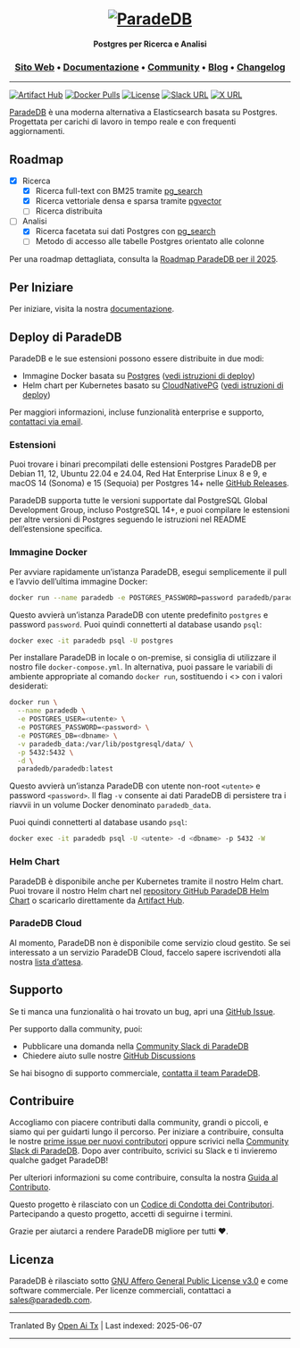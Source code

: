 <h1 align="center">
  <a href="https://paradedb.com"><img src="https://raw.githubusercontent.com/paradedb/paradedb/dev/docs/logo/readme.svg" alt="ParadeDB"></a>
<br>
</h1>

<p align="center">
  <b>Postgres per Ricerca e Analisi</b> <br />
</p>

<h3 align="center">
  <a href="https://paradedb.com">Sito Web</a> &bull;
  <a href="https://docs.paradedb.com">Documentazione</a> &bull;
  <a href="https://join.slack.com/t/paradedbcommunity/shared_invite/zt-32abtyjg4-yoYoi~RPh9MSW8tDbl0BQw">Community</a> &bull;
  <a href="https://paradedb.com/blog/">Blog</a> &bull;
  <a href="https://docs.paradedb.com/changelog/">Changelog</a>
</h3>

---

[![Artifact Hub](https://img.shields.io/endpoint?url=https://artifacthub.io/badge/repository/paradedb)](https://artifacthub.io/packages/search?repo=paradedb)
[![Docker Pulls](https://img.shields.io/docker/pulls/paradedb/paradedb)](https://hub.docker.com/r/paradedb/paradedb)
[![License](https://img.shields.io/github/license/paradedb/paradedb?color=blue)](https://github.com/paradedb/paradedb?tab=AGPL-3.0-1-ov-file#readme)
[![Slack URL](https://img.shields.io/badge/Join%20Slack-purple?logo=slack&link=https%3A%2F%2Fjoin.slack.com%2Ft%2Fparadedbcommunity%2Fshared_invite%2Fzt-32abtyjg4-yoYoi~RPh9MSW8tDbl0BQw)](https://join.slack.com/t/paradedbcommunity/shared_invite/zt-32abtyjg4-yoYoi~RPh9MSW8tDbl0BQw)
[![X URL](https://img.shields.io/twitter/url?url=https%3A%2F%2Ftwitter.com%2Fparadedb&label=Follow%20%40paradedb)](https://x.com/paradedb)

[ParadeDB](https://paradedb.com) è una moderna alternativa a Elasticsearch basata su Postgres. Progettata per carichi di lavoro in tempo reale e con frequenti aggiornamenti.

## Roadmap

- [x] Ricerca
  - [x] Ricerca full-text con BM25 tramite [pg_search](https://github.com/paradedb/paradedb/tree/dev/pg_search#overview)
  - [x] Ricerca vettoriale densa e sparsa tramite [pgvector](https://github.com/pgvector/pgvector#pgvector)
  - [ ] Ricerca distribuita
- [ ] Analisi
  - [x] Ricerca facetata sui dati Postgres con [pg_search](https://github.com/paradedb/paradedb/tree/dev/pg_search#overview)
  - [ ] Metodo di accesso alle tabelle Postgres orientato alle colonne

Per una roadmap dettagliata, consulta la [Roadmap ParadeDB per il 2025](https://github.com/orgs/paradedb/discussions/2041).

## Per Iniziare

Per iniziare, visita la nostra [documentazione](https://docs.paradedb.com).

## Deploy di ParadeDB

ParadeDB e le sue estensioni possono essere distribuite in due modi:

- Immagine Docker basata su [Postgres](https://hub.docker.com/_/postgres) ([vedi istruzioni di deploy](https://docs.paradedb.com/deploy/aws))
- Helm chart per Kubernetes basato su [CloudNativePG](https://artifacthub.io/packages/helm/cloudnative-pg/cloudnative-pg) ([vedi istruzioni di deploy](https://docs.paradedb.com/deploy/helm))

Per maggiori informazioni, incluse funzionalità enterprise e supporto, [contattaci via email](mailto:sales@paradedb.com).

### Estensioni

Puoi trovare i binari precompilati delle estensioni Postgres ParadeDB per Debian 11, 12, Ubuntu 22.04 e 24.04, Red Hat Enterprise Linux 8 e 9, e macOS 14 (Sonoma) e 15 (Sequoia) per Postgres 14+ nelle [GitHub Releases](https://github.com/paradedb/paradedb/releases/latest).

ParadeDB supporta tutte le versioni supportate dal PostgreSQL Global Development Group, incluso PostgreSQL 14+, e puoi compilare le estensioni per altre versioni di Postgres seguendo le istruzioni nel README dell’estensione specifica.

### Immagine Docker

Per avviare rapidamente un’istanza ParadeDB, esegui semplicemente il pull e l’avvio dell’ultima immagine Docker:

```bash
docker run --name paradedb -e POSTGRES_PASSWORD=password paradedb/paradedb
```

Questo avvierà un’istanza ParadeDB con utente predefinito `postgres` e password `password`. Puoi quindi connetterti al database usando `psql`:

```bash
docker exec -it paradedb psql -U postgres
```

Per installare ParadeDB in locale o on-premise, si consiglia di utilizzare il nostro file `docker-compose.yml`. In alternativa, puoi passare le variabili di ambiente appropriate al comando `docker run`, sostituendo i <> con i valori desiderati:

```bash
docker run \
  --name paradedb \
  -e POSTGRES_USER=<utente> \
  -e POSTGRES_PASSWORD=<password> \
  -e POSTGRES_DB=<dbname> \
  -v paradedb_data:/var/lib/postgresql/data/ \
  -p 5432:5432 \
  -d \
  paradedb/paradedb:latest
```

Questo avvierà un’istanza ParadeDB con utente non-root `<utente>` e password `<password>`. Il flag `-v` consente ai dati ParadeDB di persistere tra i riavvii in un volume Docker denominato `paradedb_data`.

Puoi quindi connetterti al database usando `psql`:

```bash
docker exec -it paradedb psql -U <utente> -d <dbname> -p 5432 -W
```

### Helm Chart

ParadeDB è disponibile anche per Kubernetes tramite il nostro Helm chart. Puoi trovare il nostro Helm chart nel [repository GitHub ParadeDB Helm Chart](https://github.com/paradedb/charts) o scaricarlo direttamente da [Artifact Hub](https://artifacthub.io/packages/helm/paradedb/paradedb).

### ParadeDB Cloud

Al momento, ParadeDB non è disponibile come servizio cloud gestito. Se sei interessato a un servizio ParadeDB Cloud, faccelo sapere iscrivendoti alla nostra [lista d’attesa](https://form.typeform.com/to/jHkLmIzx).

## Supporto

Se ti manca una funzionalità o hai trovato un bug, apri una
[GitHub Issue](https://github.com/paradedb/paradedb/issues/new/choose).

Per supporto dalla community, puoi:

- Pubblicare una domanda nella [Community Slack di ParadeDB](https://join.slack.com/t/paradedbcommunity/shared_invite/zt-32abtyjg4-yoYoi~RPh9MSW8tDbl0BQw)
- Chiedere aiuto sulle nostre [GitHub Discussions](https://github.com/paradedb/paradedb/discussions)

Se hai bisogno di supporto commerciale, [contatta il team ParadeDB](mailto:sales@paradedb.com).

## Contribuire

Accogliamo con piacere contributi dalla community, grandi o piccoli, e siamo qui per guidarti lungo il percorso. Per iniziare a contribuire, consulta le nostre [prime issue per nuovi contributori](https://github.com/paradedb/paradedb/labels/good%20first%20issue) oppure scrivici nella [Community Slack di ParadeDB](https://join.slack.com/t/paradedbcommunity/shared_invite/zt-32abtyjg4-yoYoi~RPh9MSW8tDbl0BQw). Dopo aver contribuito, scrivici su Slack e ti invieremo qualche gadget ParadeDB!

Per ulteriori informazioni su come contribuire, consulta la nostra
[Guida al Contributo](https://raw.githubusercontent.com/paradedb/paradedb/dev/CONTRIBUTING.md).

Questo progetto è rilasciato con un [Codice di Condotta dei Contributori](https://raw.githubusercontent.com/paradedb/paradedb/dev/CODE_OF_CONDUCT.md).
Partecipando a questo progetto, accetti di seguirne i termini.

Grazie per aiutarci a rendere ParadeDB migliore per tutti :heart:.

## Licenza

ParadeDB è rilasciato sotto [GNU Affero General Public License v3.0](https://raw.githubusercontent.com/paradedb/paradedb/dev/LICENSE) e come software commerciale. Per licenze commerciali, contattaci a [sales@paradedb.com](mailto:sales@paradedb.com).

---

Tranlated By [Open Ai Tx](https://github.com/OpenAiTx/OpenAiTx) | Last indexed: 2025-06-07

---